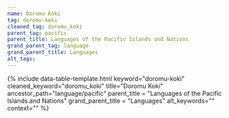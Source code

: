 ```yaml
---
name: Doromu Koki
tag: doromu-koki
cleaned_tag: doromu_koki
parent_tag: pacific
parent_title: Languages of the Pacific Islands and Nations
grand_parent_tag: language
grand_parent_title: Languages
alt_tags: 
---
```


{% include data-table-template.html 
  keyword="doromu-koki" 
  cleaned_keyword="doromu_koki" 
  title="Doromu Koki"
  ancestor_path="language/pacific" 
  parent_title = "Languages of the Pacific Islands and Nations"
  grand_parent_title = "Languages"
  alt_keywords=""
  context=""
%}

